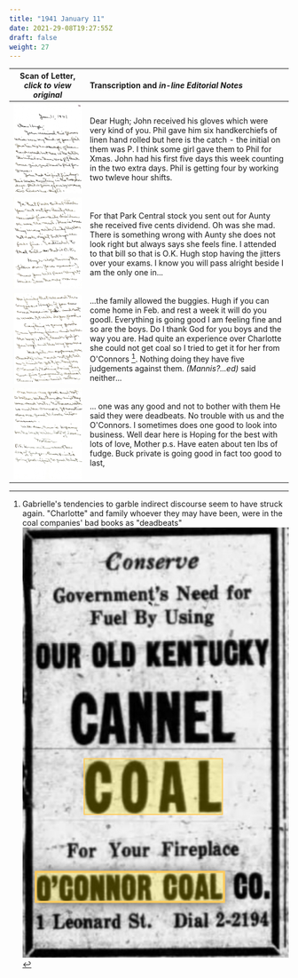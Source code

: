 ```yaml
---
title: "1941 January 11"
date: 2021-29-08T19:27:55Z
draft: false
weight: 27
---
```

| Scan of Letter, *click to view original* | Transcription and *in-line Editorial Notes* |
| :---: | :--- |
| ![](img239.jpg?height=700px) | Dear Hugh; John received his gloves which were very kind of you.  Phil gave him six handkerchiefs of linen hand rolled but here is the catch - the initial on them was P.  I think some girl gave them to Phil for Xmas.  John had his first five days this week counting in the two extra days.  Phil is getting four by working two twleve hour shifts. |
| ![](img240.jpg?height=700px) | For that Park Central stock you sent out for Aunty she received five cents dividend.  Oh was she mad.  There is something wrong with Aunty she does not look right but always says she feels fine.  I attended to that bill so that is O.K.  Hugh stop having the jitters over your exams. I know you will pass alright beside I am the only one in...|
| ![](img241.jpg?height=700px) | ...the family allowed the buggies.  Hugh if you can come home in Feb. and rest a week it will do you goodl.  Everything is going good I am feeling fine and so are the boys.  Do I thank God for you boys and the way you are.  Had quite an experience over Charlotte she could not get coal so I tried to get it for her from O'Connors [^1].  Nothing doing they have five judgements against them.  *(Mannis?...ed)* said neither... | 
| ![](img242.jpg?height=700px) | ... one was any good and not to bother with them He said they were deadbeats.  No trouble with us and the O'Connors.  I sometimes does one good to look into business.  Well dear here is Hoping for the best with lots of love, Mother   p.s. Have eaten about ten lbs of fudge.  Buck private is going good in fact too good to last, |

[^1]: Gabrielle's tendencies to garble indirect discourse seem to have struck again. "Charlotte" and family whoever they  may have been, were in the coal companies' bad books as "deadbeats" ![](coal.jpg?height=300px)
